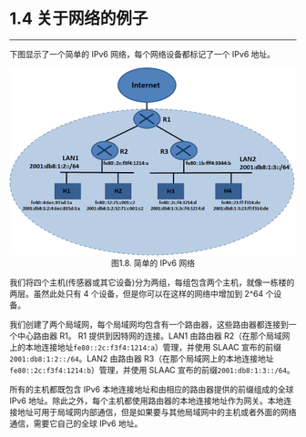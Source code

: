 # 1.4 关于网络的例子
-----------
下图显示了一个简单的 IPv6 网络，每个网络设备都标记了一个 IPv6 地址。

<center><img src="images/iot_in_five_days/1/image006.png"/></center>
<center>图1.8. 简单的 IPv6 网络</center>

我们将四个主机(传感器或其它设备)分为两组，每组包含两个主机，就像一栋楼的两层。虽然此处只有 4 个设备，但是你可以在这样的网络中增加到 2^64 个设备。

我们创建了两个局域网，每个局域网均包含有一个路由器，这些路由器都连接到一个中心路由器 R1。 R1 提供到因特网的连接。LAN1 由路由器 R2（在那个局域网上的本地连接地址```fe80::2c:f3f4:1214:a```）管理，并使用 SLAAC 宣布的前缀```2001:db8:1:2::/64```。LAN2 由路由器 R3（在那个局域网上的本地连接地址```fe80::2c:f3f4:1214:b```）管理，并使用 SLAAC 宣布的前缀```2001:db8:1:3::/64```。

所有的主机都既包含 IPv6 本地连接地址和由相应的路由器提供的前缀组成的全球 IPv6 地址。除此之外，每个主机都使用路由器的本地连接地址作为网关。本地连接地址可用于局域网内部通信，但是如果要与其他局域网中的主机或者外面的网络通信，需要它自己的全球 IPv6 地址。